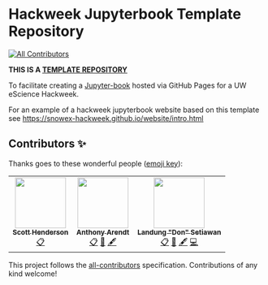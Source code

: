 # Hackweek Jupyterbook Template Repository
<!-- ALL-CONTRIBUTORS-BADGE:START - Do not remove or modify this section -->
[![All Contributors](https://img.shields.io/badge/all_contributors-3-orange.svg?style=flat-square)](#contributors-)
<!-- ALL-CONTRIBUTORS-BADGE:END -->

**THIS IS A [TEMPLATE REPOSITORY](https://docs.github.com/en/github/creating-cloning-and-archiving-repositories/creating-a-repository-from-a-template )**

To facilitate creating a [Jupyter-book](https://jupyterbook.org/) hosted via GitHub Pages for a UW eScience Hackweek.

For an example of a hackweek jupyterbook website based on this template see https://snowex-hackweek.github.io/website/intro.html 

## Contributors ✨

Thanks goes to these wonderful people ([emoji key](https://allcontributors.org/docs/en/emoji-key)):

<!-- ALL-CONTRIBUTORS-LIST:START - Do not remove or modify this section -->
<!-- prettier-ignore-start -->
<!-- markdownlint-disable -->
<table>
  <tr>
    <td align="center"><a href="http://scottyhq.github.io"><img src="https://avatars.githubusercontent.com/u/3924836?v=4?s=100" width="100px;" alt=""/><br /><sub><b>Scott Henderson</b></sub></a><br /><a href="#eventOrganizing-scottyhq" title="Event Organizing">📋</a></td>
    <td align="center"><a href="http://psc.apl.uw.edu/people/investigators/anthony-arendt/"><img src="https://avatars.githubusercontent.com/u/4993098?v=4?s=100" width="100px;" alt=""/><br /><sub><b>Anthony Arendt</b></sub></a><br /><a href="#eventOrganizing-aaarendt" title="Event Organizing">📋</a> <a href="#ideas-aaarendt" title="Ideas, Planning, & Feedback">🤔</a> <a href="#content-aaarendt" title="Content">🖋</a></td>
    <td align="center"><a href="https://www.linkedin.com/in/landungsetiawan/"><img src="https://avatars.githubusercontent.com/u/17802172?v=4?s=100" width="100px;" alt=""/><br /><sub><b>Landung "Don" Setiawan</b></sub></a><br /><a href="#eventOrganizing-lsetiawan" title="Event Organizing">📋</a> <a href="#ideas-lsetiawan" title="Ideas, Planning, & Feedback">🤔</a> <a href="#content-lsetiawan" title="Content">🖋</a> <a href="https://github.com/uwhackweek/jupyterbook-template/commits?author=lsetiawan" title="Code">💻</a></td>
  </tr>
</table>

<!-- markdownlint-restore -->
<!-- prettier-ignore-end -->

<!-- ALL-CONTRIBUTORS-LIST:END -->

This project follows the [all-contributors](https://github.com/all-contributors/all-contributors) specification. Contributions of any kind welcome!
